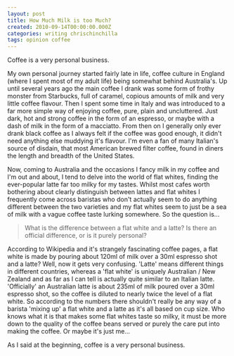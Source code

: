 ```yaml
---
layout: post
title: How Much Milk is too Much?
created: 2010-09-14T00:00:00.000Z
categories: writing chrischinchilla
tags: opinion coffee
---
```


Coffee is a very personal business.

My own personal journey started fairly late in life, coffee culture in England (where I spent most of my adult life) being somewhat behind Australia's. Up until several years ago the main coffee I drank was some form of frothy monster from Starbucks, full of caramel, copious amounts of milk and very little coffee flavour. Then I spent some time in Italy and was introduced to a far more simple way of enjoying coffee, pure, plain and uncluttered. Just dark, hot and strong coffee in the form of an espresso, or maybe with a dash of milk in the form of a macciatto. From then on I generally only ever drank black coffee as I always felt if the coffee was good enough, it didn't need anything else muddying it's flavour. I'm even a fan of many Italian's source of disdain, that most American brewed filter coffee, found in diners the length and breadth of the United States.

Now, coming to Australia and the occasions I fancy milk in my coffee and I'm out and about, I tend to delve into the world of flat whites, finding the ever-popular latte far too milky for my tastes. Whilst most cafes worth bothering about clearly distinguish between lattes and flat whites I frequently come across baristas who don't actually seem to do anything different between the two varieties and my flat whites seem to just be a sea of milk with a vague coffee taste lurking somewhere. So the question is...

> What is the difference between a flat white and a latte? Is there an official difference, or is it purely personal?

According to Wikipedia and it's strangely fascinating coffee pages, a flat white is made by pouring about 120ml of milk over a 30ml espresso shot and a latte? Well, now it gets very confusing. 'Latte' means different things in different countries, whereas a 'flat white' is uniquely Australian / New Zealand and as far as I can tell is actually quite similar to an Italian latte. 'Officially' an Australian latte is about 235ml of milk poured over a 30ml espresso shot, so the coffee is diluted to nearly twice the level of a flat white. So according to the numbers there shouldn't really be any way of a barista 'mixing up' a flat white and a latte as it's all based on cup size. Who knows what it is that makes some flat whites taste so milky, it must be more down to the quality of the coffee beans served or purely the care put into making the coffee. Or maybe it's just me...

As I said at the  beginning, coffee is a very personal business.

